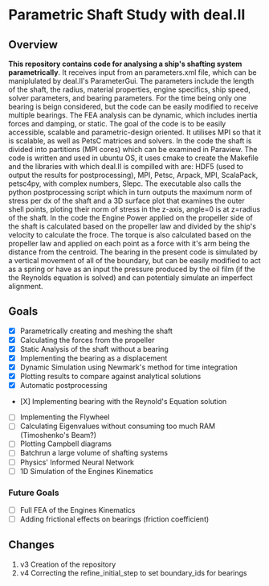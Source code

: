 # Parametric Shaft Study with deal.II
## Overview
**This repository contains code for analysing a ship's shafting system parametrically**. It receives input from an parameters.xml file, which can be maniplulated by deal.II's ParameterGui. The parameters include the length of the shaft, the radius, material properties, engine specifics, ship speed, solver parameters, and bearing parameters. For the time being only one bearing is beign considered, but the code can be easily modified to receive multiple bearings.
The FEA analysis can be dynamic, which includes inertia forces and damping, or static. 
The goal of the code is to be easily accessible, scalable and parametric-design oriented. It utilises MPI so that it is scalable, as well as PetsC matrices and solvers. In the code the shaft is divided into partitions (MPI cores) which can be examined in Paraview.
The code is written and used in ubuntu OS, it uses cmake to create the Makefile and the libraries with which deal.II is compilled with are: HDF5 (used to output the results for postprocessing), MPI, Petsc, Arpack, MPI, ScalaPack, petsc4py, with complex numbers, Slepc.
The executable also calls the python postprocessing script which in turn outputs the maximum norm of stress per dx of the shaft and a 3D surface plot that examines the outer shell points, ploting their norm of stress in the z-axis, angle=0 is at z=radius of the shaft.
In the code the Engine Power applied on the propeller side of the shaft is calculated based on the propeller law and divided by the ship's velocity to calculate the froce. The torque is also calculated based on the propeller law and applied on each point as a force with it's arm being the distance from the centroid.
The bearing in the present code is simulated by a vertical movement of all of the boundary, but can be easily modified to act as a spring or have as an input the pressure produced by the oil film (if the the Reynolds equation is solved) and can potentialy simulate an imperfect alignment.
## Goals
- [X] Parametrically creating and meshing the shaft
- [X] Calculating the forces from the propeller
- [X] Static Analysis of the shaft without a bearing
- [X] Implementing the bearing as a displacement
- [X] Dynamic Simulation using Newmark's method for time integration
- [X] Plotting results to compare against analytical solutions
- [X] Automatic postprocessing
- [Χ] Implementing bearing with the Reynold's Equation solution
- [ ] Implementing the Flywheel
- [ ] Calculating Eigenvalues without consuming too much RAM (Timoshenko's Beam?)  
- [ ] Plotting Campbell diagrams
- [ ] Batchrun a large volume of shafting systems
- [ ] Physics' Informed Neural Network
- [ ] 1D Simulation of the Engines Kinematics
### Future Goals
- [ ] Full FEA of the Engines Kinematics
- [ ] Adding frictional effects on bearings (friction coefficient)

## Changes
1. v3 Creation of the repository
2. v4 Correcting the refine_initial_step to set boundary_ids for bearings
